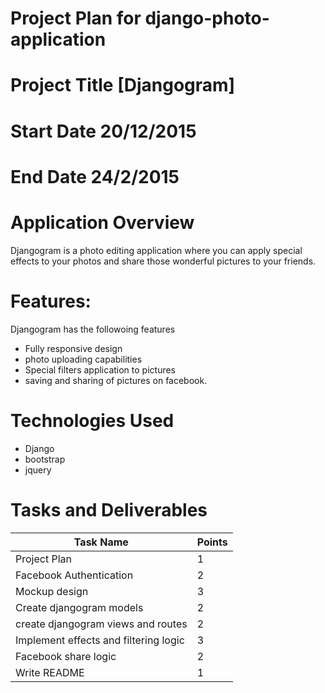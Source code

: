 # Project Plan for django-photo-application

# Project Title [Djangogram]

# Start Date 20/12/2015

# End Date 24/2/2015


# Application Overview
Djangogram is a photo editing application where you can apply special effects to your photos and share those wonderful pictures to your friends.

# Features:
Djangogram has the followoing features
- Fully responsive design
- photo uploading capabilities
- Special filters application to pictures
- saving and sharing of pictures on facebook.

# Technologies Used
- Django
- bootstrap
- jquery


# Tasks and Deliverables



| Task Name |  Points |
| --------- | ------- |
| Project Plan    | 1 |
| Facebook Authentication | 2 |
| Mockup design | 3 |
| Create djangogram models | 2 |
| create djangogram views and routes | 2 |
| Implement effects and filtering logic| 3 |
| Facebook share logic | 2 |
| Write README| 1 |
